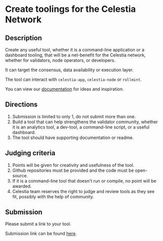 # Create toolings for the Celestia Network

## Description

Create any useful tool, whether it is a command-line application
or a dashboard tooling, that will be a net-benefit for the Celestia
network, whether for validators, node operators, or developers.

It can target the consensus, data availability or execution layer.

The tool can interact with `celestia-app`, `celestia-node` or `rollmint`.

You can view our [documentation](https://docs.celestia.org) for ideas
and inspiration.

## Directions

1. Submission is limited to only 1, do not submit more than one.
2. Build a tool that can help strengthens the validator community,
  whether it is an analytics tool, a dev-tool, a command-line script,
  or a useful dashboard.
3. The tool should have supporting documentation or readme.

## Judging criteria

1. Points will be given for creativity and usefulness of the tool.
2. Github repositories must be provided and the code must be open-source.
3. If it is a command-line tool that doesn't run or compile, no point will
  be awarded.
4. Celestia team reserves the right to judge and review tools as they
  see fit, possibly with the help of community.

## Submission

Please submit a link to your tool.

Submission link can be found [here](https://celestia.knack.com/theblockspacerace#testnet-portal).
